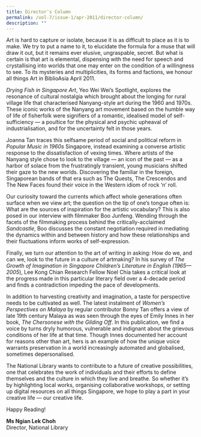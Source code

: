 ```yaml
---
title: Director's Column
permalink: /vol-7/issue-1/apr-2011/director-column/
description: ""
---
```

Art is hard to capture or isolate, because it is as difficult to place as it is to make. We try to put a name to it, to elucidate the formula for a muse that will draw it out, but it remains ever elusive, ungraspable, secret. But what is certain is that art is elemental, dispensing with the need for speech and crystallising into worlds that one may enter on the condition of a willingness to see. To its mysteries and multiplicities, its forms and factions, we honour all things Art in 
BiblioAsia April 2011.

*Drying Fish in Singapore Art*, Yeo Wei Wei’s Spotlight, explores the resonance of cultural nostalgia which brought about the longing for rural village life that characterised Nanyang-style art during the 1960 and 1970s. These iconic works of the Nanyang art movement based on the humble way of life of fisherfolk were signifiers of a romantic, idealised model of self-sufficiency — a poultice for the physical and psychic upheaval of industrialisation, and for the uncertainty felt in those years.

Joanna Tan traces this selfsame period of social and political reform in *Popular Music in 1960s* Singapore, instead examining a converse artistic response to the dissatisfaction of vexing times. Where artists of the Nanyang style chose to look to the village — an icon of the past — as a harbor of solace from the frustratingly transient, young musicians shifted their gaze to the new worlds. Discovering the familiar in the foreign, Singaporean bands of that era such as The Quests, The Crescendos and The New Faces found their voice in the Western idiom of rock ‘n’ roll.

Our curiosity toward the currents which affect whole generations often surface when we view art; the question on the tip of one’s tongue often is: What are the sources of inspiration for the artistic vocabulary? This is also posed in our interview with filmmaker Boo Junfeng. Wending through the facets of the filmmaking process behind the critically-acclaimed *Sandcastle*, Boo discusses the constant negotiation required in mediating the dynamics within and between history and how these relationships and their fluctuations inform works of self-expression.

Finally, we turn our attention to the art of writing in asking: How do we, and can we, look to the future in a culture of artmaking? In his survey of *The Growth of Imagination in Singapore Children’s Literature in English (1965—2005*), Lee Kong Chian Research Fellow Noel Chia takes a critical look at the progress made in this particular literary field over a 4-decade period and finds a contradiction impeding the pace of developments.

In addition to harvesting creativity and imagination, a taste for perspective needs to be cultivated as well. The latest instalment of *Women’s Perspectives on Malaya* by regular contributor Bonny Tan offers a view of late 19th century Malaya as was seen through the eyes of Emily Innes in her book, *The Chersonese with the Gilding Off*. In this publication, we find a voice by turns dryly humorous, vulnerable and indignant about the grievous conditions of her life at that time. Though Innes documented her account for reasons other than art, hers is an example of how the unique voice warrants preservation in a world increasingly automated and globalised, sometimes depersonalised.

The National Library wants to contribute to a future of creative possibilities, one that celebrates the work of individuals and their efforts to define themselves and the culture in which they live and breathe. So whether it’s by highlighting local works, organising collaborative workshops, or setting up digital resources on all things Singapore, we hope to play a part in your creative life — our creative life. 

Happy Reading!


<b>Ms Ngian Lek Choh</b><br> Director, National Library